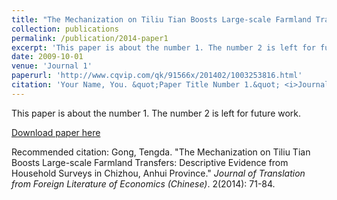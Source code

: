 ```yaml
---
title: "The Mechanization on Tiliu Tian Boosts Large-scale Farmland Transfers: Descriptive Evidence from Household Surveys in Chizhou, Anhui Province"
collection: publications
permalink: /publication/2014-paper1
excerpt: 'This paper is about the number 1. The number 2 is left for future work.'
date: 2009-10-01
venue: 'Journal 1'
paperurl: 'http://www.cqvip.com/qk/91566x/201402/1003253816.html'
citation: 'Your Name, You. &quot;Paper Title Number 1.&quot; <i>Journal 1</i>. 1(1).'
---
```

This paper is about the number 1. The number 2 is left for future work.

[Download paper here](http://www.cqvip.com/qk/91566x/201402/1003253816.html)

Recommended citation: Gong, Tengda. "The Mechanization on Tiliu Tian Boosts Large-scale Farmland Transfers: Descriptive Evidence from Household Surveys in Chizhou, Anhui Province." <i>Journal of Translation from Foreign Literature of Economics (Chinese)</i>. 2(2014): 71-84.
